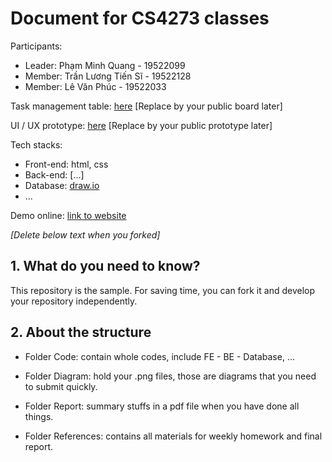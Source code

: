 # Document for CS4273 classes

Participants:

- Leader: Phạm Minh Quang - 19522099
- Member: Trần Lương Tiến Sĩ - 19522128
- Member: Lê Văn Phúc -  19522033


Task management table: [here](https://trello.com/b/wGKoZUDc/client-workflow-management) [Replace by your public board later]

UI / UX prototype: [here](https://www.figma.com/file/20HgK9KXW5hpG2mnwxTZH2/Untitled?node-id=1%3A2) [Replace by your public prototype later]

Tech stacks:

- Front-end: html, css
- Back-end: [...]
- Database: [draw.io](https://drive.google.com/file/d/1OShrjTd4QHYDapq4-nTq-BJOo3tDmSHR/view?usp=sharing)
- ...

Demo online: [link to website](https://six-plausible-punch.glitch.me/)

*[Delete below text when you forked]*

## 1. What do you need to know?

This repository is the sample. For saving time, you can fork it and develop your repository independently.

## 2. About the structure

- Folder Code: contain whole codes, include FE - BE - Database, ...

- Folder Diagram: hold your .png files, those are diagrams that you need to submit quickly.

- Folder Report: summary stuffs in a pdf file when you have done all things.

- Folder References: contains all materials for weekly homework and final report.
